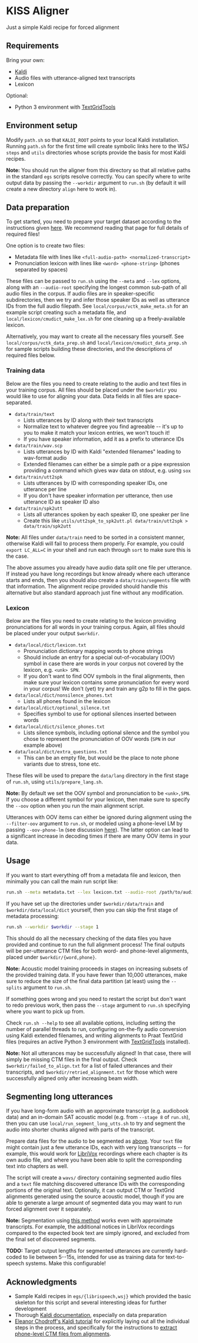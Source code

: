 # KISS Aligner

Just a simple Kaldi recipe for forced alignment

## Requirements

Bring your own:

- [Kaldi](https://github.com/kaldi-asr/kaldi)
- Audio files with utterance-aligned text transcripts
- Lexicon

Optional:

- Python 3 environment with [TextGridTools](https://github.com/hbuschme/TextGridTools)

## Environment setup

Modify `path.sh` so that `KALDI_ROOT` points to your local Kaldi installation.
Running `path.sh` for the first time will create symbolic links here to the WSJ
`steps` and `utils` directories whose scripts provide the basis for most Kaldi
recipes.

**Note:** You should run the aligner from this directory so that all relative
paths in the standard `egs` scripts resolve correctly. You can specify where to
write output data by passing the `--workdir` argument to `run.sh` (by default it
will create a new directory `align` here to work in).

## Data preparation

To get started, you need to prepare your target dataset according to the
instructions given [here](https://kaldi-asr.org/doc/data_prep.html).
We recommend reading that page for full details of required files!

One option is to create two files:

- Metadata file with lines like `<full-audio-path> <normalized-transcript>`
- Pronunciation lexicon with lines like `<word> <phone-string>` (phones
  separated by spaces)

These files can be passed to `run.sh` using the `--meta` and `--lex` options,
along with an `--audio-root` specifying the longest common sub-path of all audio
files in the corpus. If audio files are in speaker-specific subdirectories, then
we try and infer those speaker IDs as well as utterance IDs from the full audio
filepath. See `local/corpus/vctk_make_meta.sh` for an example script creating
such a metadata file, and `local/lexicon/cmudict_make_lex.sh` for one cleaning up a
freely-available lexicon.

Alternatively, you may want to create all the necessary files yourself.
See `local/corpus/vctk_data_prep.sh` and `local/lexicon/cmudict_data_prep.sh` for
sample scripts building these directories, and the descriptions of required
files below.

### Training data

Below are the files you need to create relating to the audio and text files in
your training corpus. All files should be placed under the `$workdir` you would
like to use for aligning your data. Data fields in all files are space-separated.

- `data/train/text`
    * Lists utterances by ID along with their text transcripts 
    * Normalize text to whatever degree you find agreeable -- it's up to you to
      make it match your lexicon entries, we won't touch it!
    * If you have speaker information, add it as a prefix to utterance IDs
- `data/train/wav.scp`
    * Lists utterances by ID with Kaldi "extended filenames" leading to
      wav-format audio
    * Extended filenames can either be a simple path or a pipe expression
      providing a command which gives wav data on stdout, e.g. using `sox`
- `data/train/utt2spk`
    * Lists utterances by ID with corresponding speaker IDs, one utterance per
      line
    * If you don't have speaker information per utterance, then use utterance ID
      as speaker ID also
- `data/train/spk2utt`
    * Lists all utterances spoken by each speaker ID, one speaker per line
    * Create this like `utils/utt2spk_to_spk2utt.pl data/train/utt2spk >
      data/train/spk2utt`

**Note:** All files under `data/train` need to be sorted in a consistent manner,
otherwise Kaldi will fail to process them properly. For example, you could
`export LC_ALL=C` in your shell and run each through `sort` to make sure this is
the case.

The above assumes you already have audio data split one file per utterance. If
instead you have long recordings but know already where each utterance starts
and ends, then you should also create a `data/train/segments` file with that
information. The alignment recipe provided should handle this alternative but
also standard approach just fine without any modification.

### Lexicon

Below are the files you need to create relating to the lexicon providing
pronunciations for all words in your training corpus. Again, all files should be
placed under your output `$workdir`.

- `data/local/dict/lexicon.txt`
    * Pronunciation dictionary mapping words to phone strings
    * Should include an entry for a special out-of-vocabulary (OOV) symbol in
      case there are words in your corpus not covered by the lexicon, e.g.
      `<unk> SPN`.
    * If you don't want to find OOV symbols in the final alignments, then
      make sure your lexicon contains some pronunciation for every word in
      your corpus! We don't (yet) try and train any g2p to fill in the gaps. 
- `data/local/dict/nonsilence_phones.txt`
    * Lists all phones found in the lexicon
- `data/local/dict/optional_silence.txt`
    * Specifies symbol to use for optional silences inserted between words
- `data/local/dict/silence_phones.txt`
    * Lists silence symbols, including optional silence and the symbol you
      chose to represent the pronunciation of OOV words (`SPN` in our example
      above)
- `data/local/dict/extra_questions.txt`
    * This can be an empty file, but would be the place to note phone variants
      due to stress, tone etc.

These files will be used to prepare the `data/lang` directory in the first stage
of `run.sh`, using `utils/prepare_lang.sh`.

**Note:** By default we set the OOV symbol and pronunciation to be `<unk>,SPN`.
If you choose a different symbol for your lexicon, then make sure to specify the
`--oov` option when you run the main alignment script.

Utterances with OOV items can either be ignored during alignment using the
`--filter-oov` argument to `run.sh`, or modeled using a phone-level LM by
passing `--oov-phone-lm` (see discussion [here](https://kaldi-asr.org/doc/data_prep.html#data_prep_unknown)).
The latter option can lead to a significant increase in decoding times if there
are many OOV items in your data.

## Usage

If you want to start everything off from a metadata file and lexicon, then
minimally you can call the main run script like:

```sh
run.sh --meta metadata.txt --lex lexicon.txt --audio-root /path/to/audio/files
```

If you have set up the directories under `$workdir/data/train` and
`$workdir/data/local/dict` yourself, then you can skip the first stage of
metadata processing:

```sh
run.sh --workdir $workdir --stage 1
```

This should do all the necessary checking of the data files you have provided
and continue to run the full alignment process! The final outputs will be
per-utterance CTM files for both word- and phone-level alignments, placed under
`$workdir/{word,phone}`.

**Note:** Acoustic model training proceeds in stages on increasing subsets of
the provided training data. If you have fewer than 10,000 utterances, make sure
to reduce the size of the final data partition (at least) using the `--splits`
argument to `run.sh`.

If something goes wrong and you need to restart the script but don't want to
redo previous work, then pass the `--stage` argument to `run.sh` specifying
where you want to pick up from.

Check `run.sh --help` to see all available options, including setting the
number of parallel threads to run, configuring on-the-fly audio conversion
using Kaldi extended filenames, and writing alignments to Praat TextGrid files
(requires an active Python 3 environment with [TextGridTools](https://github.com/hbuschme/TextGridTools)
installed).

**Note:** Not all utterances may be successfully aligned! In that case, there
will simply be missing CTM files in the final output. Check
`$workdir/failed_to_align.txt` for a list of failed utterances and their
transcripts, and `$workdir/retried_alignment.txt` for those which were
successfully aligned only after increasing beam width.

## Segmenting long utterances

If you have long-form audio with an approximate transcript (e.g. audiobook data)
and an in-domain SAT acoustic model (e.g. from `--stage 8` of `run.sh`), then
you can use `local/run_segment_long_utts.sh` to try and segment the audio into
shorter chunks aligned with parts of the transcript.

Prepare data files for the audio to be segmented as [above](#training-data).
Your `text` file might contain just a few utterance IDs, each with very long
transcripts -- for example, this would work for [LibriVox](https://librivox.org/) 
recordings where each chapter is its own audio file, and where you have been
able to split the corresponding text into chapters as well.

The script will create a `wavs/` directory containing segmented audio files and
a `text` file matching discovered utterance IDs with the corresponding portions
of the original text. Optionally, it can output CTM or TextGrid alignments
generated using the source acoustic model, though if you are able to generate a
large amount of segmented data you may want to run forced alignment over it
separately.

**Note:** Segmentation using [this method](http://www.danielpovey.com/files/2017_asru_mgb3.pdf)
works even with approximate transcripts. For example, the additional notices in
LibriVox recordings compared to the expected book text are simply ignored, and
excluded from the final set of discovered segments.

**TODO:** Target output lengths for segmented utterances are currently
hard-coded to lie between 5--15s, intended for use as training data for
text-to-speech systems. Make this configurable!

## Acknowledgments

- Sample Kaldi recipes in `egs/{librispeech,wsj}` which provided the basic
  skeleton for this script and several interesting ideas for further development
- Thorough [Kaldi documentation](https://kaldi-asr.org/doc/index.html), especially on data preparation
- [Eleanor Chodroff's Kaldi tutorial](https://eleanorchodroff.com/tutorial/kaldi/index.html)
  for explicitly laying out all the individual steps in the process, and
  specifically for the instructions to
  [extract phone-level CTM files from alignments](https://www.eleanorchodroff.com/tutorial/kaldi/forced-alignment.html#extract-alignment).
